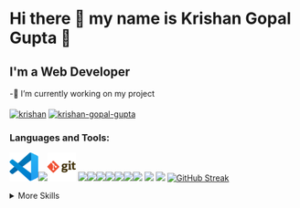 # Hi there 👋 my name is <b> Krishan Gopal Gupta 🧑‍</b> <br/>
## I'm a Web Developer 

-🔭 I’m currently working on my project <br/> <br/>
<a href="https://twitter.com/@Krishan20445072" target="_blank"><img align="center" src="https://raw.githubusercontent.com/rahuldkjain/github-profile-readme-generator/master/src/images/icons/Social/twitter.svg" alt="krishan" height="50"/></a> <a href="https://www.linkedin.com/in/krishan-gopal-gupta/" target="_blank"><img align="center" src="https://raw.githubusercontent.com/rahuldkjain/github-profile-readme-generator/master/src/images/icons/Social/linked-in-alt.svg" alt="krishan-gopal-gupta" height="30" width="40" /></a>
<h3 align="left">Languages and Tools:</h3>

<img alt="Visual Studio Code" height="50" src="https://raw.githubusercontent.com/github/explore/80688e429a7d4ef2fca1e82350fe8e3517d3494d/topics/visual-studio-code/visual-studio-code.png" /><img height=50 src="https://cdn.jsdelivr.net/gh/devicons/devicon/icons/python/python-original.svg" /><img alt="Git" height="50" src="https://raw.githubusercontent.com/github/explore/80688e429a7d4ef2fca1e82350fe8e3517d3494d/topics/git/git.png" />
<img height=50 src="https://cdn.jsdelivr.net/gh/devicons/devicon/icons/html5/html5-original.svg" /><img height=50 src="https://cdn.jsdelivr.net/gh/devicons/devicon/icons/css3/css3-original.svg" /><img height=50 src="https://cdn.jsdelivr.net/gh/devicons/devicon/icons/react/react-original.svg" /><img height=50 src="https://cdn.jsdelivr.net/gh/devicons/devicon/icons/git/git-plain.svg" /><img height=50 src="https://cdn.jsdelivr.net/gh/devicons/devicon/icons/github/github-original.svg" /><img height =50 src="https://www.freepnglogos.com/uploads/javascript-png/javascript-logo-transparent-logo-javascript-images-3.png" /><img src = "https://seeklogo.com/images/N/nodejs-logo-065257DE24-seeklogo.com.png" height="50">
<img src = "https://user-images.githubusercontent.com/25181517/183896128-ec99105a-ec1a-4d85-b08b-1aa1620b2046.png" height="60">
<img src = "https://user-images.githubusercontent.com/25181517/192106073-90fffafe-3562-4ff9-a37e-c77a2da0ff58.png" height="50">
[![GitHub Streak](https://streak-stats.demolab.com/?user=krishangopalgupta)](https://git.io/streak-stats)


<details>
<summary>More Skills</summary>

[](https://img.shields.io/badge/Style-CSS-informational?style=flat&logo=css3&logoColor=white&color=4AB197)
![](https://img.shields.io/badge/Style-Tailwind-informational?style=flat&logo=Tailwind-CSS&logoColor=white&color=4AB197)
![](https://img.shields.io/badge/Style-Sass-informational?style=flat&logo=Sass&logoColor=white&color=4AB197)
![](https://img.shields.io/badge/Style-Stylus-informational?style=flat&logo=Stylus&logoColor=white&color=4AB197)
</details>
